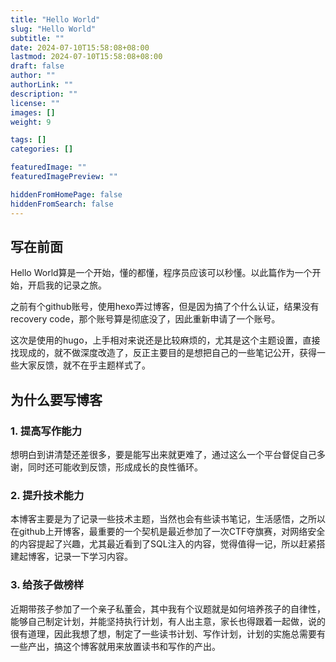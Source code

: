 ```yaml
---
title: "Hello World"
slug: "Hello World"
subtitle: ""
date: 2024-07-10T15:58:08+08:00
lastmod: 2024-07-10T15:58:08+08:00
draft: false
author: ""
authorLink: ""
description: ""
license: ""
images: []
weight: 9

tags: []
categories: []

featuredImage: ""
featuredImagePreview: ""

hiddenFromHomePage: false
hiddenFromSearch: false
---
```

<!--more-->

## 写在前面

Hello World算是一个开始，懂的都懂，程序员应该可以秒懂。以此篇作为一个开始，开启我的记录之旅。

之前有个github账号，使用hexo弄过博客，但是因为搞了个什么认证，结果没有recovery code，那个账号算是彻底没了，因此重新申请了一个账号。

这次是使用的hugo，上手相对来说还是比较麻烦的，尤其是这个主题设置，直接找现成的，就不做深度改造了，反正主要目的是想把自己的一些笔记公开，获得一些大家反馈，就不在乎主题样式了。

## 为什么要写博客

### 1. 提高写作能力

想明白到讲清楚还差很多，要是能写出来就更难了，通过这么一个平台督促自己多谢，同时还可能收到反馈，形成成长的良性循环。

### 2. 提升技术能力

本博客主要是为了记录一些技术主题，当然也会有些读书笔记，生活感悟，之所以在github上开博客，最重要的一个契机是最近参加了一次CTF夺旗赛，对网络安全的内容提起了兴趣，尤其最近看到了SQL注入的内容，觉得值得一记，所以赶紧搭建起博客，记录一下学习内容。

### 3. 给孩子做榜样

近期带孩子参加了一个亲子私董会，其中我有个议题就是如何培养孩子的自律性，能够自己制定计划，并能坚持执行计划，有人出主意，家长也得跟着一起做，说的很有道理，因此我想了想，制定了一些读书计划、写作计划，计划的实施总需要有一些产出，搞这个博客就用来放置读书和写作的产出。

